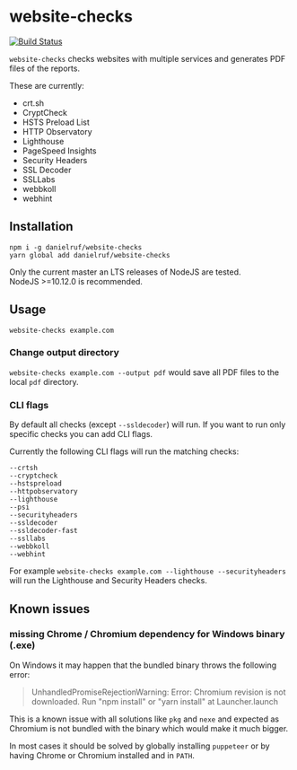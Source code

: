 # website-checks

[![Build Status](https://github.com/DanielRuf/website-checks/workflows/CI/badge.svg)](https://github.com/DanielRuf/website-checks/actions?workflow=CI)

`website-checks` checks websites with multiple services and generates PDF files of the reports.

These are currently:
* crt.sh
* CryptCheck
* HSTS Preload List
* HTTP Observatory
* Lighthouse
* PageSpeed Insights
* Security Headers
* SSL Decoder
* SSLLabs
* webbkoll
* webhint

## Installation

```
npm i -g danielruf/website-checks
yarn global add danielruf/website-checks
```

Only the current master an LTS releases of NodeJS are tested.  
NodeJS >=10.12.0 is recommended.

## Usage

`website-checks example.com`

### Change output directory
`website-checks example.com --output pdf` would save all PDF files to the local `pdf` directory.

### CLI flags
By default all checks (except `--ssldecoder`) will run. If you want to run only specific checks you can add CLI flags.

Currently the following CLI flags will run the matching checks:
```
--crtsh
--cryptcheck
--hstspreload
--httpobservatory
--lighthouse
--psi
--securityheaders
--ssldecoder
--ssldecoder-fast
--ssllabs
--webbkoll
--webhint
```

For example `website-checks example.com --lighthouse --securityheaders` will run the Lighthouse and Security Headers checks.

## Known issues

### missing Chrome / Chromium dependency for Windows binary (.exe)

On Windows it may happen that the bundled binary throws the following error:

> UnhandledPromiseRejectionWarning: Error: Chromium revision is not downloaded. Run "npm install" or "yarn install" at Launcher.launch

This is a known issue with all solutions like `pkg` and `nexe` and expected as Chromium is not bundled with the binary which would make it much bigger.

In most cases it should be solved by globally installing `puppeteer` or by having Chrome or Chromium installed and in `PATH`.
